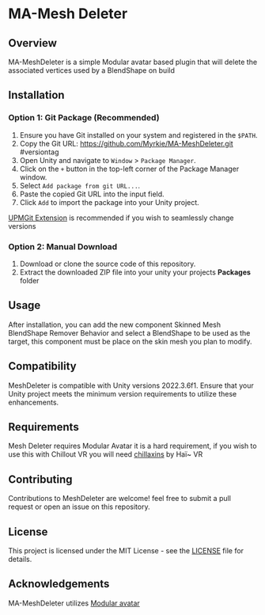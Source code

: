 # MA-Mesh Deleter

## Overview
MA-MeshDeleter is a simple Modular avatar based plugin that will delete the associated vertices used by a BlendShape on build

## Installation

### Option 1: Git Package (Recommended)
1. Ensure you have Git installed on your system and registered in the `$PATH`.
2. Copy the Git URL: https://github.com/Myrkie/MA-MeshDeleter.git #versiontag
3. Open Unity and navigate to `Window` > `Package Manager`.
4. Click on the `+` button in the top-left corner of the Package Manager window.
5. Select `Add package from git URL...`.
6. Paste the copied Git URL into the input field.
7. Click `Add` to import the package into your Unity project.

[UPMGit Extension](https://github.com/mob-sakai/UpmGitExtension) is recommended if you wish to seamlessly change versions

### Option 2: Manual Download
1. Download or clone the source code of this repository.
2. Extract the downloaded ZIP file into your unity your projects **Packages** folder


## Usage
After installation, you can add the new component Skinned Mesh BlendShape Remover Behavior and select a BlendShape to be used as the target, this component must be place on the skin mesh you plan to modify.


## Compatibility
MeshDeleter is compatible with Unity versions 2022.3.6f1. Ensure that your Unity project meets the minimum version requirements to utilize these enhancements.

## Requirements
Mesh Deleter requires Modular Avatar it is a hard requirement, if you wish to use this with Chillout VR you will need [chillaxins](https://docs.hai-vr.dev/docs/products/chillaxins) by Haï~ VR
## Contributing
Contributions to MeshDeleter are welcome! feel free to submit a pull request or open an issue on this repository.

## License
This project is licensed under the MIT License - see the [LICENSE](LICENSE) file for details.

## Acknowledgements
MA-MeshDeleter utilizes [Modular avatar](https://modular-avatar.nadena.dev/)
